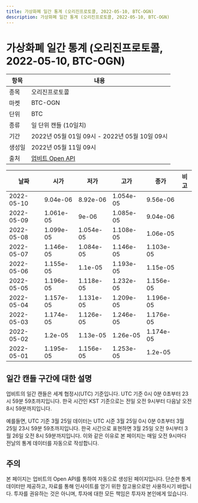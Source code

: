 ```yaml
---
title: 가상화폐 일간 통계 (오리진프로토콜, 2022-05-10, BTC-OGN)
description: 가상화폐 일간 통계 (오리진프로토콜, 2022-05-10, BTC-OGN)
---
```



가상화폐 일간 통계 (오리진프로토콜, 2022-05-10, BTC-OGN)
===

|항목|내용|
|--|--|
|종목|오리진프로토콜|
|마켓|BTC-OGN|
|단위|BTC|
|종류|일 단위 캔들 (10일치)|
|기간|2022년 05월 01일 09시 - 2022년 05월 10일 09시|
|생성일|2022년 05월 11일 09시|
|출처|[업비트 Open API](https://docs.upbit.com)|


|날짜|시가|저가|고가|종가|비고|
|--|--|--|--|--|--|
|2022-05-10|9.04e-06|8.92e-06|1.054e-05|9.56e-06|    |
|2022-05-09|1.061e-05|9e-06|1.085e-05|9.04e-06|    |
|2022-05-08|1.099e-05|1.054e-05|1.108e-05|1.06e-05|    |
|2022-05-07|1.146e-05|1.084e-05|1.146e-05|1.103e-05|    |
|2022-05-06|1.155e-05|1.1e-05|1.193e-05|1.15e-05|    |
|2022-05-05|1.196e-05|1.118e-05|1.232e-05|1.156e-05|    |
|2022-05-04|1.157e-05|1.131e-05|1.209e-05|1.196e-05|    |
|2022-05-03|1.174e-05|1.126e-05|1.246e-05|1.176e-05|    |
|2022-05-02|1.2e-05|1.13e-05|1.26e-05|1.174e-05|    |
|2022-05-01|1.195e-05|1.156e-05|1.253e-05|1.2e-05|    |


일간 캔들 구간에 대한 설명
---


업비트의 일간 캔들은 세계 협정시(UTC) 기준입니다. 
UTC 기준 0시 0분 0초부터 23시 59분 59초까지입니다. 
한국 시간인 KST 기준으로는 전일 오전 9시부터 다음날 오전 8시 59분까지입니다. 


예를들면, UTC 기준 3월 25일 데이터는 UTC 시준 3월 25일 0시 0분 0초부터 3월 25일 23시 59분 59초까지입니다. 
한국 시간으로 표현하면 3월 25일 오전 9시부터 3월 26일 오전 8시 59분까지입니다. 
이와 같은 이유로 본 페이지는 매일 오전 9시마다 전날의 통계 데이터를 자동으로 작성합니다. 


주의
---


본 페이지는 업비트의 Open API를 통하여 자동으로 생성된 페이지입니다. 
단순한 통계 데이터만 제공하고, 자료를 통해 인사이트를 얻기 위한 참고용으로만 사용하시기 바랍니다. 
투자를 권유하는 것은 아니며, 투자에 대한 모든 책임은 투자자 본인에게 있습니다. 
